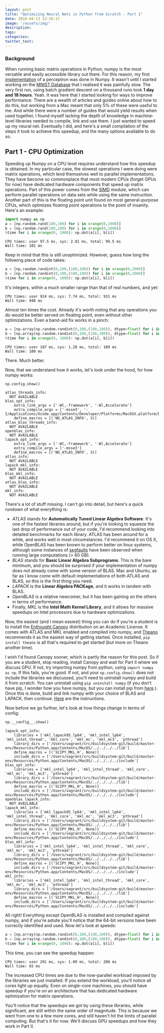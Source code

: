 ```yaml
---
layout: post
title: "Optimizing Neural Nets in Python from Scratch - Part 1"
date: 2016-04-13 22:26:17
image: '/assets/img/'
description:
tags:
categories:
twitter_text:
---
```


### Background

When running basic matrix operations in Python, numpy is the most versatile and easily accessible library out there. For this reason, my first [implementation](https://github.com/hrishioa/NN_Scratch/blob/master/NeuralNet_Perceptron.ipynb) of a perceptron was done in Numpy. It wasn't until I started working on the [MNIST Database](http://yann.lecun.com/exdb/mnist/) that I realised it was painfully slow. The very first run, using batch gradient descent on a thousand runs took **1 day and 18 hours**. Yeah. It was here that I started looking for ways to improve performance. There are a wealth of articles and guides online about how to do this, but working from a Mac meant that only 5% of these were useful to me. And while there were a number of guides that would yield results when used together, I found myself lacking the depth of knowledge in machine-level libraries needed to compile, link and use them. I just wanted to speed up my neural net. Eventually I did, and here's a small compilation of the steps it took to achieve this speedup, and the many options available to do so.

## Part 1 - CPU Optimization

Speeding up Numpy on a CPU level requires understand how this speedup is obtained. In my particular case, the slowest operations I were doing were matrix operations, which lend themselves well to parallel implementations. They have become so commonplace that most modern CPUs (forget GPUs for now) have dedicated hardware components that speed up matrix operations. Part of this power comes from the [SIMD](https://en.wikipedia.org/wiki/SIMD) module, which can perform parallel operations on data sets while using the same instruction. Another part of this is the floating point unit found on most general-purpose CPUs, which optimizes floating point operations to the point of insanity. Here's an example:

~~~ python
import numpy as np
a = [np.random.rand(100,100) for i in xrange(0,1000)]
b = [np.random.rand(100,100) for i in xrange(0,1000)]
%time for i in xrange(0, 1000): np.dot(a[i], b[i])
~~~

~~~ shell
CPU times: user 97.5 ms, sys: 2.01 ms, total: 99.5 ms
Wall time: 101 ms
~~~

Keep in mind that this is still unoptimized. However, guess how long the following piece of code takes:

~~~ python
a = [np.random.randint(0,100,(100,100)) for i in xrange(0,1000)]
b = [np.random.randint(0,100,(100,100)) for i in xrange(0,1000)]
%time for i in xrange(0, 1000): np.dot(a[i], b[i])
~~~

It's integers, within a much smaller range than that of real numbers, and yet:

~~~ shell
CPU times: user 924 ms, sys: 7.74 ms, total: 931 ms
Wall time: 948 ms
~~~

Almost ten times the cost. Already it's worth noting that any operations you do would be better served on floating point, even without other optimizations. Even a band-aid fix works in a pinch:

~~~ python
a = [np.array(np.random.randint(0,100,(100,100)), dtype=float) for i in xrange(0,1000)]
b = [np.array(np.random.randint(0,100,(100,100)), dtype=float) for i in xrange(0,1000)]
%time for i in xrange(0, 1000): np.dot(a[i], b[i])
~~~

~~~ shell
CPU times: user 107 ms, sys: 1.28 ms, total: 109 ms
Wall time: 109 ms
~~~

There. Much better.

Now, that we understand how it works, let's look under the hood, for how numpy works:

~~~ python
np.config.show()
~~~
~~~shell
atlas_threads_info:
  NOT AVAILABLE
blas_opt_info:
    extra_link_args = ['-Wl,-framework', '-Wl,Accelerate']
    extra_compile_args = ['-msse3', '-I/Applications/Xcode.app/Contents/Developer/Platforms/MacOSX.platform/Developer/SDKs/MacOSX10.11.Internal.sdk/System/Library/Frameworks/vecLib.framework/Headers']
    define_macros = [('NO_ATLAS_INFO', 3)]
atlas_blas_threads_info:
  NOT AVAILABLE
openblas_info:
  NOT AVAILABLE
lapack_opt_info:
    extra_link_args = ['-Wl,-framework', '-Wl,Accelerate']
    extra_compile_args = ['-msse3']
    define_macros = [('NO_ATLAS_INFO', 3)]
atlas_info:
  NOT AVAILABLE
lapack_mkl_info:
  NOT AVAILABLE
blas_mkl_info:
  NOT AVAILABLE
atlas_blas_info:
  NOT AVAILABLE
mkl_info:
  NOT AVAILABLE
~~~

There's a lot of stuff missing. I can't go into detail, but here's a quick rundown of what everything is:

* *ATLAS* stands for **Automatically Tuned Linear Algebra Software**. It\'s one of the fastest libraries around, but if you're looking to squeeze the last drop of performance out of your code, I'd recommend looking into detailed benchmarks for each library. ATLAS has been around for a while, and works well in most circumstances. I'd recommend it on OS X, while OpenBLAS has been known to perform better on linux systems, although some instances of [segfaults](https://github.com/xianyi/OpenBLAS/issues/229) have been observed when running large computations (> 60 GB).
* *BLAS* stands for **Basic Linear Algebra Subprograms**. This is the bare minimum, and you should be surprised if your implementation of numpy does not already come with some version of BLAS. Mac and Ubuntu, as far as I know come with default implementations of both ATLAS and BLAS, so this is the first thing you need.
* *LAPACK* is the **Linear Algebra PACKage**, and it works in tandem with BLAS.
* *OpenBLAS* is a relative newcomer, but it has been gaining on the others in terms of performance.
* Finally, *MKL* is the **Intel Math Kernel Library**, and it allows for massive speedups on Intel processors due to hardware optimizations.

Now, the easiest (and I mean easiest) thing you can do if you're a student is to install the [Enthought Canopy](https://www.enthought.com/products/canopy/) distribution on an Academic License. It comes with ATLAS and MKL enabled and compiled into numpy, and [Theano](http://deeplearning.net/software/theano/) recommends it as the easiest way of getting started. Once installed, `pip install theano` is all that's required to get started (but more on Theano another time). 

I wish I'd found Canopy sooner, which is partly the reason for this post. So if you are a student, stop reading, install Canopy and wait for Part II where we discuss GPU. If not, try importing numpy from python, using `import numpy as np`. If this fails, you're good. If not, and your `np.config.show()` does not include the libraries we discussed, you'll need to uninstall numpy and build it from scratch. You can uninstall using `pip uninstall numpy` (if you don't have pip, I wonder how you have numpy, but you can install pip from [here](https://bootstrap.pypa.io/get-pip.py).). Once this is done, build and link numpy with your choice of BLAS and LAPACK, then continue. [Here](https://github.com/CellCognition/cecog/wiki/Build-build-accelerated-numpy-using-ATLAS-on-Mac-OSX) are the instructions.

Now before we go further, let's look at how things change in terms of config:

~~~ python
np.__config__.show()
~~~
~~~shell
lapack_opt_info:
    libraries = ['mkl_lapack95_lp64', 'mkl_intel_lp64', 'mkl_intel_thread', 'mkl_core', 'mkl_mc', 'mkl_mc3', 'pthread']
    library_dirs = ['/Users/vagrant/src/buildsystem-git/build/master-env/Resources/Python.app/Contents/MacOS/../../../../lib']
    define_macros = [('SCIPY_MKL_H', None)]
    include_dirs = ['/Users/vagrant/src/buildsystem-git/build/master-env/Resources/Python.app/Contents/MacOS/../../../../include']
blas_opt_info:
    libraries = ['mkl_intel_lp64', 'mkl_intel_thread', 'mkl_core', 'mkl_mc', 'mkl_mc3', 'pthread']
    library_dirs = ['/Users/vagrant/src/buildsystem-git/build/master-env/Resources/Python.app/Contents/MacOS/../../../../lib']
    define_macros = [('SCIPY_MKL_H', None)]
    include_dirs = ['/Users/vagrant/src/buildsystem-git/build/master-env/Resources/Python.app/Contents/MacOS/../../../../include']
openblas_lapack_info:
  NOT AVAILABLE
lapack_mkl_info:
    libraries = ['mkl_lapack95_lp64', 'mkl_intel_lp64', 'mkl_intel_thread', 'mkl_core', 'mkl_mc', 'mkl_mc3', 'pthread']
    library_dirs = ['/Users/vagrant/src/buildsystem-git/build/master-env/Resources/Python.app/Contents/MacOS/../../../../lib']
    define_macros = [('SCIPY_MKL_H', None)]
    include_dirs = ['/Users/vagrant/src/buildsystem-git/build/master-env/Resources/Python.app/Contents/MacOS/../../../../include']
blas_mkl_info:
    libraries = ['mkl_intel_lp64', 'mkl_intel_thread', 'mkl_core', 'mkl_mc', 'mkl_mc3', 'pthread']
    library_dirs = ['/Users/vagrant/src/buildsystem-git/build/master-env/Resources/Python.app/Contents/MacOS/../../../../lib']
    define_macros = [('SCIPY_MKL_H', None)]
    include_dirs = ['/Users/vagrant/src/buildsystem-git/build/master-env/Resources/Python.app/Contents/MacOS/../../../../include']
mkl_info:
    libraries = ['mkl_intel_lp64', 'mkl_intel_thread', 'mkl_core', 'mkl_mc', 'mkl_mc3', 'pthread']
    library_dirs = ['/Users/vagrant/src/buildsystem-git/build/master-env/Resources/Python.app/Contents/MacOS/../../../../lib']
    define_macros = [('SCIPY_MKL_H', None)]
    include_dirs = ['/Users/vagrant/src/buildsystem-git/build/master-env/Resources/Python.app/Contents/MacOS/../../../../include']
~~~

All right! Everything except OpenBLAS is installed and compiled against numpy, and if you're astute you'll notice that the 64-bit versions have been correctly identified and used. Now let's look at speeds:

~~~ python
a = [np.array(np.random.randint(0,100,(100,100)), dtype=float) for i in xrange(0,1000)]
b = [np.array(np.random.randint(0,100,(100,100)), dtype=float) for i in xrange(0,1000)]
%time for i in xrange(0, 1000): np.dot(a[i], b[i])
~~~

This time, you can see the speedup happen:

~~~ shell
CPU times: user 201 ms, sys: 1.09 ms, total: 208 ms
Wall time: 65 ms
~~~

The increased CPU times are due to the now-parallel workload imposed by the libraries we just installed. If you extend the workload, you'll notice all cores light up equally. Even on single-core machines, you should have speedup if you're on an architecture that has dedicated hardware optimization for matrix operations. 

You'll notice that the speedups we got by using these libraries, while significant, are still within the same order of magnitude. This is because we went from one to a few more cores, and still haven't hit the limits of parallel computing. But that's it for now. We'll discuss GPU speedups and how they work in Part II.